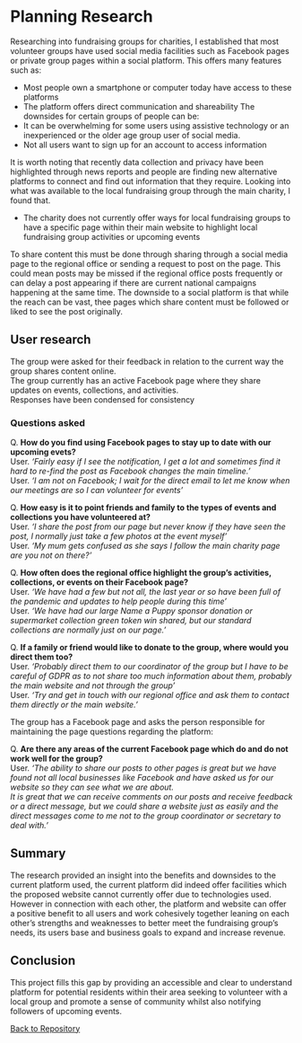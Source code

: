 # Planning Research
Researching into fundraising groups for charities, I established that most volunteer groups have used social media facilities such as Facebook pages or private group pages within a social platform.
This offers many features such as:
- Most people own a smartphone or computer today have access to these platforms
- The platform offers direct communication and shareability
The downsides for certain groups of people can be:
- It can be overwhelming for some users using assistive technology or an inexperienced or the older age group user of social media.
- Not all users want to sign up for an account to access information

It is worth noting that recently data collection and privacy have been highlighted through news reports and people are finding new alternative platforms to connect and find out information that they require.
Looking into what was available to the local fundraising group through the main charity, I found that.
- The charity does not currently offer ways for local fundraising groups to have a specific page within their main website to highlight local fundraising group activities or upcoming events  

To share content this must be done through sharing through a social media page to the regional office or sending a request to post on the page.
This could mean posts may be missed if the regional office posts frequently or can delay a post appearing if there are current national campaigns happening at the same time.
The downside to a social platform is that while the reach can be vast, thee pages which share content must be followed or liked to see the post originally.

## User research
The group were asked for their feedback in relation to the current way the group shares content online.  
The group currently has an active Facebook page where they share updates on events, collections, and activities.  
Responses have been condensed for consistency   
### Questions asked
Q. **How do you find using Facebook pages to stay up to date with our upcoming evets?**    
User. _‘Fairly easy if I see the notification, I get a lot and sometimes find it hard to re-find the post as Facebook changes the main timeline.’_  \
User. _‘I am not on Facebook; I wait for the direct email to let me know when our meetings are so I can volunteer for events’_

Q. **How easy is it to point friends and family to the types of events and collections you have volunteered at?**  
User. _‘I share the post from our page but never know if they have seen the post, I normally just take a few photos at the event myself’_  
User. _‘My mum gets confused as she says I follow the main charity page are you not on there?’_  

Q. **How often does the regional office highlight the group’s activities, collections, or events on their Facebook page?**  
User. _‘We have had a few but not all, the last year or so have been full of the pandemic and updates to help people during this time’_  
User. _‘We have had our large Name a Puppy sponsor donation or supermarket collection green token win shared, but our standard collections are normally just on our page.’_

Q. **If a family or friend would like to donate to the group, where would you direct them too?**  
User. _‘Probably direct them to our coordinator of the group but I have to be careful of GDPR as to not share too much information about them, probably the main website and not through the group’_  
User. _‘Try and get in touch with our regional office and ask them to contact them directly or the main website.’_

The group has a Facebook page and asks the person responsible for maintaining the page questions regarding the platform:

Q. **Are there any areas of the current Facebook page which do and do not work well for the group?**  
User. _‘The ability to share our posts to other pages is great but we have found not all local businesses like Facebook and have asked us for our website so they can see what we are about._  
_It is great that we can receive comments on our posts and receive feedback or a direct message, but we could share a website just as easily and the direct messages come to me not to the group coordinator or secretary to deal with.’_
## Summary
The research provided an insight into the benefits and downsides to the current platform used, the current platform did indeed offer facilities which the proposed website cannot currently offer due to technologies used.  
However in connection with each other, the platform and website can offer a positive benefit to all users and work cohesively together leaning on each other’s strengths and weaknesses to better meet the fundraising group’s needs, its users base and business goals to expand and increase revenue.  
## Conclusion
This project fills this gap by providing an accessible and clear to understand platform for potential residents within their area seeking to volunteer with a local group and promote a sense of community whilst also notifying followers of upcoming events.  

[Back to Repository](https://github.com/JHodgkins/MSP1-Fundraising-Group) 